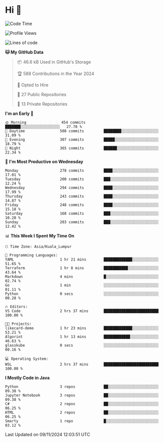 <h1>Hi 👋</h1>

<!--START_SECTION:waka-->
![Code Time](http://img.shields.io/badge/Code%20Time-795%20hrs%202%20mins-blue)

![Profile Views](http://img.shields.io/badge/Profile%20Views-1-blue)

![Lines of code](https://img.shields.io/badge/From%20Hello%20World%20I%27ve%20Written-1.3%20million%20lines%20of%20code-blue)

**🐱 My GitHub Data** 

> 📦 46.6 kB Used in GitHub's Storage 
 > 
> 🏆 588 Contributions in the Year 2024
 > 
> 💼 Opted to Hire
 > 
> 📜 27 Public Repositories 
 > 
> 🔑 13 Private Repositories 
 > 
**I'm an Early 🐤** 

```text
🌞 Morning                454 commits         ███████░░░░░░░░░░░░░░░░░░   27.78 % 
🌆 Daytime                508 commits         ████████░░░░░░░░░░░░░░░░░   31.09 % 
🌃 Evening                307 commits         █████░░░░░░░░░░░░░░░░░░░░   18.79 % 
🌙 Night                  365 commits         ██████░░░░░░░░░░░░░░░░░░░   22.34 % 
```
📅 **I'm Most Productive on Wednesday** 

```text
Monday                   278 commits         ████░░░░░░░░░░░░░░░░░░░░░   17.01 % 
Tuesday                  200 commits         ███░░░░░░░░░░░░░░░░░░░░░░   12.24 % 
Wednesday                294 commits         ████░░░░░░░░░░░░░░░░░░░░░   17.99 % 
Thursday                 243 commits         ████░░░░░░░░░░░░░░░░░░░░░   14.87 % 
Friday                   248 commits         ████░░░░░░░░░░░░░░░░░░░░░   15.18 % 
Saturday                 168 commits         ███░░░░░░░░░░░░░░░░░░░░░░   10.28 % 
Sunday                   203 commits         ███░░░░░░░░░░░░░░░░░░░░░░   12.42 % 
```


📊 **This Week I Spent My Time On** 

```text
🕑︎ Time Zone: Asia/Kuala_Lumpur

💬 Programming Languages: 
YAML                     1 hr 21 mins        █████████████░░░░░░░░░░░░   51.65 % 
Terraform                1 hr 8 mins         ███████████░░░░░░░░░░░░░░   43.64 % 
Markdown                 4 mins              █░░░░░░░░░░░░░░░░░░░░░░░░   02.74 % 
Go                       1 min               ░░░░░░░░░░░░░░░░░░░░░░░░░   01.11 % 
Python                   0 secs              ░░░░░░░░░░░░░░░░░░░░░░░░░   00.28 % 

🔥 Editors: 
VS Code                  2 hrs 37 mins       █████████████████████████   100.00 % 

🐱‍💻 Projects: 
likecard-demo            1 hr 23 mins        █████████████░░░░░░░░░░░░   53.21 % 
Algorint                 1 hr 13 mins        ████████████░░░░░░░░░░░░░   46.63 % 
glasskube                0 secs              ░░░░░░░░░░░░░░░░░░░░░░░░░   00.16 % 

💻 Operating System: 
WSL                      2 hrs 37 mins       █████████████████████████   100.00 % 
```

**I Mostly Code in Java** 

```text
Python                   3 repos             ██░░░░░░░░░░░░░░░░░░░░░░░   09.38 % 
Jupyter Notebook         3 repos             ██░░░░░░░░░░░░░░░░░░░░░░░   09.38 % 
C#                       2 repos             ██░░░░░░░░░░░░░░░░░░░░░░░   06.25 % 
HTML                     2 repos             ██░░░░░░░░░░░░░░░░░░░░░░░   06.25 % 
Smarty                   1 repo              █░░░░░░░░░░░░░░░░░░░░░░░░   03.12 % 
```




 Last Updated on 09/11/2024 12:03:51 UTC
<!--END_SECTION:waka-->
